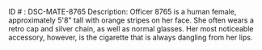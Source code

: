 ID # : DSC-MATE-8765
Description:  Officer 8765 is a human female, approximately 5'8" tall with orange stripes on her face. She often wears a retro cap and silver chain, as well as normal glasses. Her most noticeable accessory, however, is the cigarette that is always dangling from her lips.